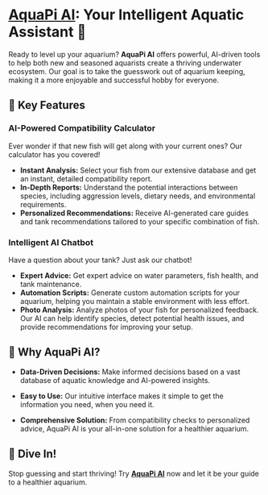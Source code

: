 # [AquaPi AI](https://therealfalsereality.github.io/): Your Intelligent Aquatic Assistant 🐠
Ready to level up your aquarium? **AquaPi AI** offers powerful, AI-driven tools to help both new and seasoned aquarists create a thriving underwater ecosystem. Our goal is to take the guesswork out of aquarium keeping, making it a more enjoyable and successful hobby for everyone.

## 🚀 Key Features
### AI-Powered Compatibility Calculator

Ever wonder if that new fish will get along with your current ones? Our calculator has you covered!
* **Instant Analysis:** Select your fish from our extensive database and get an instant, detailed compatibility report.
* **In-Depth Reports:** Understand the potential interactions between species, including aggression levels, dietary needs, and environmental requirements.
* **Personalized Recommendations:** Receive AI-generated care guides and tank recommendations tailored to your specific combination of fish.
  
### Intelligent AI Chatbot

Have a question about your tank? Just ask our chatbot!
* **Expert Advice:** Get expert advice on water parameters, fish health, and tank maintenance.
* **Automation Scripts:** Generate custom automation scripts for your aquarium, helping you maintain a stable environment with less effort.
* **Photo Analysis:** Analyze photos of your fish for personalized feedback. Our AI can help identify species, detect potential health issues, and provide recommendations for improving your setup.

## 🌟 Why AquaPi AI?
* **Data-Driven Decisions:** Make informed decisions based on a vast database of aquatic knowledge and AI-powered insights.

* **Easy to Use:** Our intuitive interface makes it simple to get the information you need, when you need it.

* **Comprehensive Solution:** From compatibility checks to personalized advice, AquaPi AI is your all-in-one solution for a healthier aquarium.

## 🌊 Dive In!
Stop guessing and start thriving! Try [**AquaPi AI**](https://therealfalsereality.github.io/) now and let it be your guide to a healthier aquarium.
